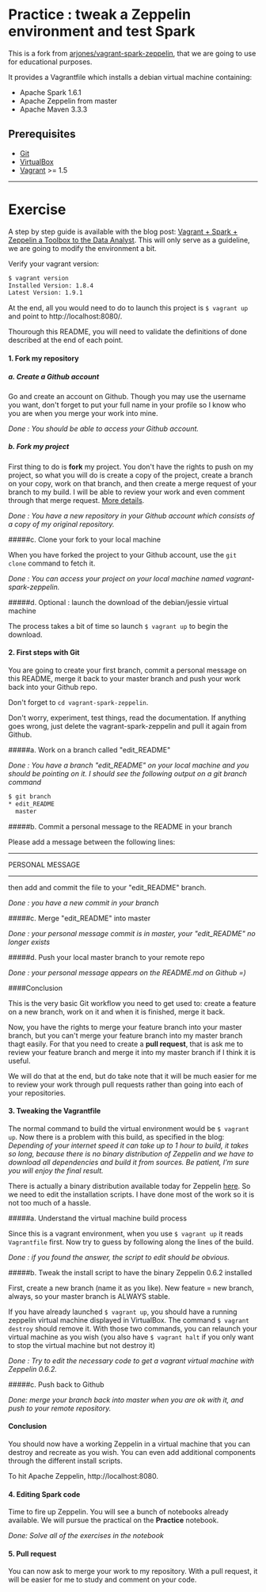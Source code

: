 # Practice : tweak a Zeppelin environment and test Spark

This is a fork from [arjones/vagrant-spark-zeppelin](https://github.com/arjones/vagrant-spark-zeppelin), that we are going to use for educational purposes.

It provides a Vagrantfile which installs a debian virtual machine containing:

* Apache Spark 1.6.1
* Apache Zeppelin from master
* Apache Maven 3.3.3

## Prerequisites

* [Git](https://git-scm.com/)
* [VirtualBox](https://www.virtualbox.org/)
* [Vagrant](https://www.vagrantup.com/)  >= 1.5

<hr>

# Exercise

A step by step guide is available with the blog post: [Vagrant + Spark + Zeppelin a Toolbox to the Data Analyst](http://arjon.es/2015/08/23/vagrant-spark-zeppelin-a-toolbox-to-the-data-analyst/). This will only serve as a guideline, we are going to modify the environment a bit.

Verify your vagrant version:

```sh
$ vagrant version
Installed Version: 1.8.4
Latest Version: 1.9.1
```

At the end, all you would need to do to launch this project is `$ vagrant up` and point to http://localhost:8080/.

Thourough this README, you will need to validate the definitions of done described at the end of each point.

#### 1. Fork my repository

##### a. Create a Github account
Go and create an account on Github. Though you may use the username you want, don't forget to put your full name in your profile so I know who you are when you merge your work into mine.

_Done : You should be able to access your Github account._

##### b. Fork my project
First thing to do is **fork** my project. You don't have the rights to push on my project, so what you will do is create a copy of the project, create a branch on your copy, work on that branch, and then create a merge request of your branch to my build. I will be able to review your work and even comment through that merge request. [More details](https://help.github.com/articles/working-with-forks/).

_Done : You have a new repository in your Github account which consists of a copy of my original repository._

#####c. Clone your fork to your local machine

When you have forked the project to your Github account, use the `git clone` command to fetch it.

_Done : You can access your project on your local machine named vagrant-spark-zeppelin._

#####d. Optional : launch the download of the debian/jessie virtual machine

The process takes a bit of time so launch `$ vagrant up` to begin the download.

#### 2. First steps with Git

You are going to create your first branch, commit a personal message on this README, merge it back to your master branch and push your work back into your Github repo.

Don't forget to `cd vagrant-spark-zeppelin`.

Don't worry, experiment, test things, read the documentation. If anything goes wrong, just delete the vagrant-spark-zeppelin and pull it again from Github.

#####a. Work on a branch called "edit_README"

_Done : You have a branch "edit\_README" on your local machine and you should be pointing on it. I should see the following output on a git branch command_

```sh
$ git branch
* edit_README
  master
```

#####b. Commit a personal message to the README in your branch

Please add a message between the following lines:

<hr>
PERSONAL MESSAGE
<hr>

then add and commit the file to your "edit_README" branch.

_Done : you have a new commit in your branch_

#####c. Merge "edit_README" into master

_Done : your personal message commit is in master, your "edit\_README" no longer exists_

#####d. Push your local master branch to your remote repo

_Done : your personal message appears on the README.md on Github =)_

####Conclusion

This is the very basic Git workflow you need to get used to: create a feature on a new branch, work on it and when it is finished, merge it back.

Now, you have the rights to merge your feature branch into your master branch, but you can't merge your feature branch into my master branch thagt easily. For that you need to create a **pull request**, that is ask me to review your feature branch and merge it into my master branch if I think it is useful.

We will do that at the end, but do take note that it will be much easier for me to review your work through pull requests rather than going into each of your repositories.

#### 3. Tweaking the Vagrantfile

The normal command to build the virtual environment would be `$ vagrant up`. Now there is a problem with this build, as specified in the blog: _Depending of your internet speed it can take up to 1 hour to build, it takes so long, because there is no binary distribution of Zeppelin and we have to download all dependencies and build it from sources. Be patient, I’m sure you will enjoy the final result._

There is actually a binary distribution available today for Zeppelin [here](http://zeppelin.apache.org/download.html). So we need to edit the installation scripts. I have done most of the work so it is not too much of a hassle.

#####a. Understand the virtual machine build process

Since this is a vagrant environment, when you use `$ vagrant up` it reads `Vagrantfile` first. Now try to guess by following along the lines of the build.

_Done : if you found the answer, the script to edit should be obvious._

#####b. Tweak the install script to have the binary Zeppelin 0.6.2 installed

First, create a new branch (name it as you like). New feature = new branch, always, so your master branch is ALWAYS stable.

If you have already launched `$ vagrant up`, you should have a running zeppelin virtual machine displayed in VirtualBox. The command `$ vagrant destroy` should remove it. With those two commands, you can relaunch your virtual machine as you wish (you also have `$ vagrant halt` if you only want to stop the virtual machine but not destroy it)

_Done : Try to edit the necessary code to get a vagrant virtual machine with Zeppelin 0.6.2._

#####c. Push back to Github

_Done: merge your branch back into master when you are ok with it, and push to your remote repository._

#### Conclusion

You should now have a working Zeppelin in a virtual machine that you can destroy and recreate as you wish. You can even add additional components through the different install scripts.

To hit Apache Zeppelin, http://localhost:8080.

#### 4. Editing Spark code

Time to fire up Zeppelin. You will see a bunch of notebooks already available. We will pursue the practical on the **Practice** notebook.

_Done: Solve all of the exercises in the notebook_

#### 5. Pull request

You can now ask to merge your work to my repository. With a pull request, it will be easier for me to study and comment on your code.